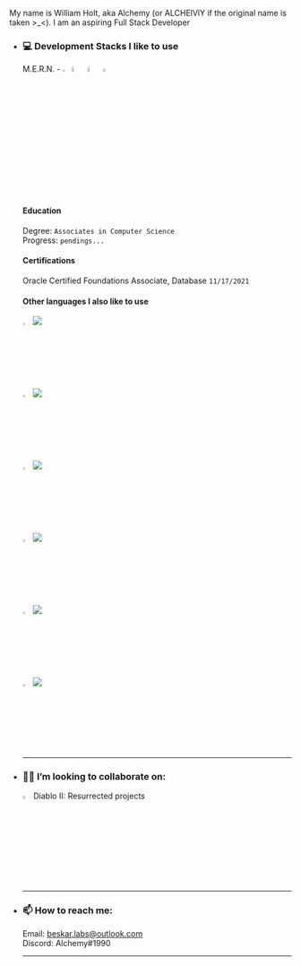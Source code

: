 My name is William Holt, aka Alchemy (or ALCHElVlY if the original name is taken >_<). I am an aspiring Full Stack Developer
 
-   <h3>💻 Development Stacks I like to use</h3>
    <p>
      M.E.R.N. - 
        <img src="https://imgur.com/U9NRYzH.png" title="MongoDB" alt="mongoDB" width=2.5% height=2.5% />
        <img src="https://imgur.com/NFOktJ8.png" title="ExpressJS" alt="expressJS" width=5% height=5% />
        <img src="https://imgur.com/kRALSx1.png" title="ReactJS" alt="reactJS" width=5% height=5% />
        <img src="https://imgur.com/BAmdOeC.png" title="NodeJS" alt="nodeJS" width=4% height=4% />
      <br>
      <br>
      <br>
      
      <h4>Education</h4>
      <div>
          <p>
              Degree: <code>Associates in Computer Science</code><br>
              Progress: <code>pendings...</code>
          </p>
      </div>

      <h4>Certifications</h4>
      <div>
          <p>
            Oracle Certified Foundations Associate, Database
            <code>11/17/2021</code>
          </p>
      </div>
  
      <h4>Other languages I also like to use</h4>
      <div>
       <img src="https://imgur.com/GxZB87E.png" title="C#" alt="cSharp" width=3% height=3% />
       <img src="https://img.shields.io/badge/Skill%20Level-5%2F10-blue" />
      </div>
      
      <div>
       <img src="https://imgur.com/26ZTXwk.png" title="Java" alt="java" width=3% height=3% />
       <img src="https://img.shields.io/badge/Skill%20Level-5%2F10-blue" /><br>
      </div>
      
      <div>
       <img src="https://imgur.com/UwwZTgs.png" title="Python" alt="python" width=3% height=3% />
       <img src="https://img.shields.io/badge/Skill%20Level-1%2F10-blue" /><br>
      </div>
      
      <div>
       <img src="https://imgur.com/knhEDjT.png" title="HTML" alt="html" width=3% height=3% />
       <img src="https://img.shields.io/badge/Skill%20Level-6%2F10-blue" /><br>
      </div>
      
      <div>
       <img src="https://imgur.com/mxgz4Wx.png" title="CSS" alt="css" width=3% height=3% />
       <img src="https://img.shields.io/badge/Skill%20Level-6%2F10-blue" /><br>
      </div>
      
      <div>
       <img src="https://imgur.com/j3Gkvcd.png" title="Sass" alt="sass" width=3% height=3% />
       <img src="https://img.shields.io/badge/Skill%20Level-3%2F10-blue" />
      </div>
    </p>
    <!-- Horizontal line break -->
    <hr />
  
-   <h3>🧑‍💻 I’m looking to collaborate on:</h3>
    <p>
      <img src="https://imgur.com/2p3QZf5.png" title="Diablo II: Resurrected" alt="d2r" width=4% height=4%>Diablo II: Resurrected projects</img>
    </p>
    <!-- Horizontal line break -->
    <hr />
  
-   <h3>📫 How to reach me:</h3>
    <p>
      Email: <a href="mailto:beskar.labs@outlook.com">beskar.labs@outlook.com</a><br>
      Discord: Alchemy#1990
    </p>
    <!-- Horizontal line break -->
    <hr />

